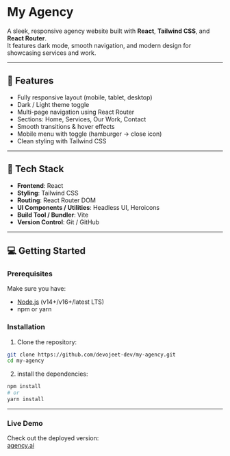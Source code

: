 # My Agency

A sleek, responsive agency website built with **React**, **Tailwind CSS**, and **React Router**.  
It features dark mode, smooth navigation, and modern design for showcasing services and work.

---

## 🧰 Features

- Fully responsive layout (mobile, tablet, desktop)
- Dark / Light theme toggle
- Multi-page navigation using React Router
- Sections: Home, Services, Our Work, Contact
- Smooth transitions & hover effects
- Mobile menu with toggle (hamburger → close icon)
- Clean styling with Tailwind CSS

---

## 🔧 Tech Stack

- **Frontend**: React  
- **Styling**: Tailwind CSS  
- **Routing**: React Router DOM  
- **UI Components / Utilities**: Headless UI, Heroicons  
- **Build Tool / Bundler**: Vite  
- **Version Control**: Git / GitHub  

---

## 💻 Getting Started

### Prerequisites

Make sure you have:

- [Node.js](https://nodejs.org/) (v14+/v16+/latest LTS)  
- npm or yarn  

### Installation

1. Clone the repository:

```bash
git clone https://github.com/devojeet-dev/my-agency.git
cd my-agency

```
2. install the dependencies:
```bash
npm install
# or
yarn install
```



---

### Live Demo

Check out the deployed version:  
[agency.ai](https://my-agency-6zhl.vercel.app/)


